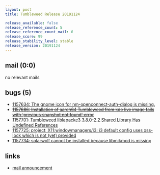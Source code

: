 ```yaml
---
layout: post
title: Tumbleweed Release 20191124

release_available: false
release_reference_count: 5
release_reference_count_mail: 0
release_score: 99
release_stability_level: stable
release_version: 20191124
---
```


## mail (0:0)

no relevant mails

## bugs (5)

<!--more-->

- [1157634: The gnome icon for nm-openconnect-auth-dialog is missing.](https://bugzilla.opensuse.org/show_bug.cgi?id=1157634)
- ~~[1157686: Installation of aarch64 Tumbleweed from kde live image fails with 'previous snapshot not found' error](https://bugzilla.opensuse.org/show_bug.cgi?id=1157686)~~
- [1157701: Tumbleweed liblapacke3 3.8.0-2.2 Shared Library Has Undefined References](https://bugzilla.opensuse.org/show_bug.cgi?id=1157701)
- [1157725: project: X11:windowmanagers/i3: i3 default config uses xss-lock which is not (yet) provided](https://bugzilla.opensuse.org/show_bug.cgi?id=1157725)
- [1157734: solarwolf cannot be installed because libmikmod is missing](https://bugzilla.opensuse.org/show_bug.cgi?id=1157734)



## links

- [mail announcement](https://lists.opensuse.org/opensuse-factory/2019-11/msg00347.html)

